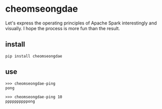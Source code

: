 # cheomseongdae
Let's express the operating principles of Apache Spark interestingly and visually. I hope the process is more fun than the result.

## install

```
pip install cheomseongdae
```

## use
```
>>> cheomseongdae-ping
pong

>>> cheomseongdae-ping 10
ppppppppppong
```
